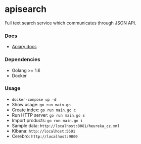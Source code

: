 # apisearch

Full text search service which communicates through JSON API.

### Docs

- [Apiary docs](http://docs.apisearch.apiary.io/)

### Dependencies

- Golang >= 1.6
- Docker

### Usage

- `docker-compose up -d`
- Show usage: `go run main.go`
- Create index: `go run main.go c`
- Run HTTP server: `go run main.go s`
- Import products: `go run main.go i`
- Sample data: `http://localhost:8081/heureka_cz.xml`
- Kibana: `http://localhost:5601`
- Cerebro: `http://localhost:9000`
